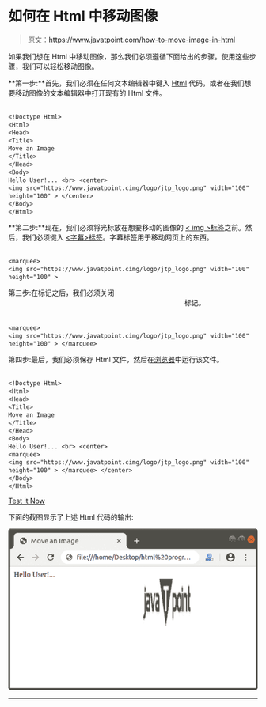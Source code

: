 # 如何在 Html 中移动图像

> 原文：<https://www.javatpoint.com/how-to-move-image-in-html>

如果我们想在 Html 中移动图像，那么我们必须遵循下面给出的步骤。使用这些步骤，我们可以轻松移动图像。

**第一步:**首先，我们必须在任何文本编辑器中键入 [Html](https://www.javatpoint.com/html-tutorial) 代码，或者在我们想要移动图像的文本编辑器中打开现有的 Html 文件。

```

<!Doctype Html>
<Html>   
<Head>    
<Title>   
Move an Image
</Title>
</Head>
<Body> 
Hello User!... <br> <center>
<img src="https://www.javatpoint.cimg/logo/jtp_logo.png" width="100" height="100" > </center>
</Body> 
</Html>

```

**第二步:**现在，我们必须将光标放在想要移动的图像的 [< img >标签](https://www.javatpoint.com/html-image)之前。然后，我们必须键入 [<字幕>标签](https://www.javatpoint.com/marquee-html)。字幕标签用于移动网页上的东西。

```

<marquee>
<img src="https://www.javatpoint.cimg/logo/jtp_logo.png" width="100" height="100" >

```

第三步:在标记之后，我们必须关闭<marquee>标记。</marquee>

```

<marquee>
<img src="https://www.javatpoint.cimg/logo/jtp_logo.png" width="100" height="100" > </marquee>

```

第四步:最后，我们必须保存 Html 文件，然后在[浏览器](https://www.javatpoint.com/browsers)中运行该文件。

```

<!Doctype Html>
<Html>   
<Head>    
<Title>   
Move an Image
</Title>
</Head>
<Body> 
Hello User!... <br> <center>
<marquee>
<img src="https://www.javatpoint.cimg/logo/jtp_logo.png" width="100" height="100" > </marquee> </center>
</Body> 
</Html>

```

[Test it Now](https://www.javatpoint.com/oprweb/test.jsp?filename=how-to-move-image-in-html)

下面的截图显示了上述 Html 代码的输出:

![How to Move Image in Html](img/0f289aa37ebc0194d600590374f36d20.png)

* * *